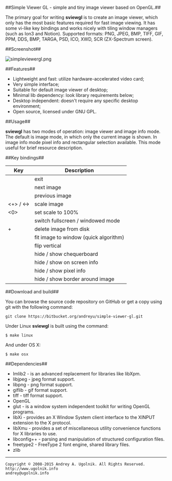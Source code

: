 ##Simple Viewer GL - simple and tiny image viewer based on OpenGL.##

The primary goal for writing **sviewgl** is to create an image viewer, which only has the most basic features required for fast image viewing. It has some vi-like key bindings and works nicely with tiling window managers (such as Ion3 and Notion).
Supported formats: PNG, JPEG, BMP, TIFF, GIF, PPM, DDS, BMP, TARGA, PSD, ICO, XWD, SCR (ZX-Spectrum screen).

##Screenshot##

![simpleviewergl.png](https://bitbucket.org/repo/XgobE8/images/1203610096-simpleviewergl.png)

##Features##

* Lightweight and fast: utilize hardware-accelerated video card;
* Very simple interface;
* Suitable for default image viewer of desktop;
* Minimal lib dependency: look library requirements below;
* Desktop independent: doesn't require any specific desktop environment;
* Open source, licensed under GNU GPL.

##Usage##

**sviewgl** has two modes of operation: image viewer and image info mode. The default is image mode, in which only the current image is shown. In image info mode pixel info and rectangular selection available. This mode useful for brief resource description.

##Key bindings##

Key          | Description
-------------|--------------------------------------
<esc>        | exit
<space>      | next image
<backspace>  | previous image
<+> / <->    | scale image
<0>          | set scale to 100%
<enter>      | switch fullscreen / windowed mode
<ctrl>+<del> | delete image from disk
<s>          | fit image to window (quick algorithm)
<v>          | flip vertical
<c>          | hide / show chequerboard
<i>          | hide / show on screen info
<p>          | hide / show pixel info
<b>          | hide / show border around image

##Download and build##

You can browse the source code repository on GitHub or get a copy using git with the following command:
```
git clone https://bitbucket.org/andreyu/simple-viewer-gl.git
```

Under Linux **sviewgl** is built using the command:
```
$ make linux
```
And under OS X:
```
$ make osx
```

##Dependencies##

* Imlib2 - is an advanced replacement for libraries like libXpm.
* libjpeg - jpeg format support.
* libpng - png format support.
* giflib - gif format support.
* tiff - tiff format support.
* OpenGL
* glut - is a window system independent toolkit for writing OpenGL programs.
* libXi - provides an X Window System client interface to the XINPUT extension to the X protocol.
* libXmu - provides a set of miscellaneous utility convenience functions for X libraries to use.
* libconfig++ - parsing and manipulation of structured configuration files.
* freetype2 - FreeType 2 font engine, shared library files.
* zlib

***
```
Copyright © 2008-2015 Andrey A. Ugolnik. All Rights Reserved.
http://www.ugolnik.info
andrey@ugolnik.info
```
